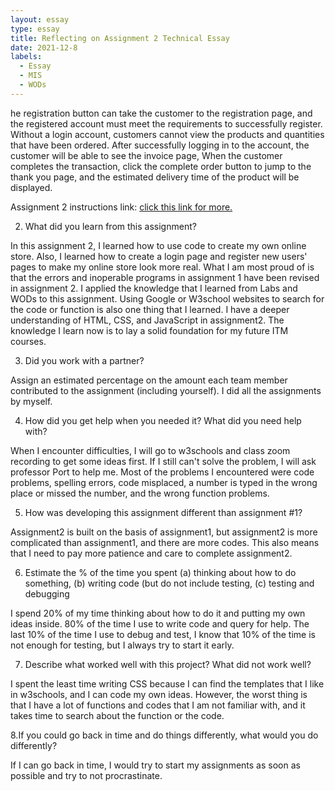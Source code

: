 ```yaml
---
layout: essay
type: essay
title: Reflecting on Assignment 2 Technical Essay
date: 2021-12-8
labels:
  - Essay
  - MIS
  - WODs
---
```

he registration button can take the customer to the registration page, and the registered account must meet the requirements to successfully register. Without a login account, customers cannot view the products and quantities that have been ordered. After successfully logging in to the account, the customer will be able to see the invoice page, When the customer completes the transaction, click the complete order button to jump to the thank you page, and the estimated delivery time of the product will be displayed.

 Assignment 2 instructions link: <a href="https://dport96.github.io/ITM352/morea/150.Assignment2/experience-Assignment2.html">click this link for more.</a> 

2. What did you learn from this assignment? 

In this assignment 2, I learned how to use code to create my own online store. Also, I learned how to create a login page and register new users' pages to make my online store look more real. What I am most proud of is that the errors and inoperable programs in assignment 1 have been revised in assignment 2. I applied the knowledge that I learned from Labs and WODs to this assignment. Using Google or W3school websites to search for the code or function is also one thing that I learned.  I have a deeper understanding of HTML, CSS, and JavaScript in assignment2. The knowledge I learn now is to lay a solid foundation for my future ITM courses.

 3. Did you work with a partner?

 Assign an estimated percentage on the amount each team member contributed to the assignment (including yourself). I did all the assignments by myself. 

4. How did you get help when you needed it? What did you need help with?

 When I encounter difficulties, I will go to w3schools and class zoom recording to get some ideas first. If I still can't solve the problem, I will ask professor Port to help me. Most of the problems I encountered were code problems, spelling errors, code misplaced, a number is typed in the wrong place or missed the number, and the wrong function problems. 

5. How was developing this assignment different than assignment #1? 

Assignment2 is built on the basis of assignment1, but assignment2 is more complicated than assignment1, and there are more codes. This also means that I need to pay more patience and care to complete assignment2.

 6. Estimate the % of the time you spent (a) thinking about how to do something, (b) writing code (but do not include testing, (c) testing and debugging

 I spend 20% of my time thinking about how to do it and putting my own ideas inside. 80% of the time I use to write code and query for help. The last 10% of the time I use to debug and test, I know that 10% of the time is not enough for testing, but I always try to start it early. 

7. Describe what worked well with this project? What did not work well?

 I spent the least time writing CSS because I can find the templates that I like in w3schools, and I can code my own ideas. However, the worst thing is that I have a lot of functions and codes that I am not familiar with, and it takes time to search about the function or the code.

 8.If you could go back in time and do things differently, what would you do differently?

 If I can go back in time, I would try to start my assignments as soon as possible and try to not procrastinate.

